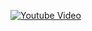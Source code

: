 <!-- <img width="1280" height="720" alt="image" src="https://github.com/user-attachments/assets/8c9f379f-f55b-4bdc-9062-0f27a8d9320c" /> -->
[![Youtube Video](https://github.com/user-attachments/assets/8c9f379f-f55b-4bdc-9062-0f27a8d9320c)](https://www.youtube.com/watch?v=E5ML1rOHpSk)
<!-- Generated by https://t.cuts.so/github/video -->
